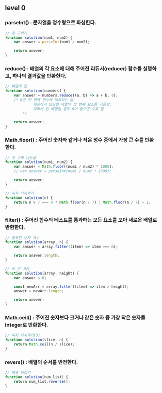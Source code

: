## level 0

### parseInt() : 문자열을 정수형으로 파싱한다.

```js
// 몫 구하기
function solution(num1, num2) {
    var answer = parseInt(num1 / num2);

    return answer;
}
```

### reduce() : 배열의 각 요소에 대해 주어진 리듀서(reducer) 함수를 실행하고, 하나의 결과값을 반환한다.

```js
// 배열의 합
function solution(numbers) {
    var answer = numbers.reduce((a, b) => a + b, 0);
    /* 0은 첫 번째 인수에 제공하는 값. 
			 제공하지 않으면 배열의 첫 번째 요소를 사용함.
			 따라서 빈 배열일 경우 0이 없으면 오류 뜸
		*/

    return answer;
}
```

### Math.floor() : 주어진 숫자와 같거나 작은 정수 중에서 가장 큰 수를 반환한다.

```js
// 두 수의 나눗셈
function solution(num1, num2) {
    var answer = Math.floor((num1 / num2) * 1000);
    // var answer = parseInt(num1 / num2 * 1000);

    return answer;
}

// 피자 나눠먹기
function solution(n) {
    return n % 7 === 0 ? Math.floor(n / 7) : Math.floor(n / 7) + 1;
}
```

### filter() : 주어진 함수의 테스트를 통과하는 모든 요소를 모아 새로운 배열로 반환한다.

```js
// 중복된 숫자 개수
function solution(array, n) {
    var answer = array.filter((item) => item === n);

    return answer.length;
}

// 키 큰 사람
function solution(array, height) {
    var answer = 0;

    const newArr = array.filter((item) => item > height);
    answer = newArr.length;

    return answer;
}
```

### Math.ceil() : 주어진 숫자보다 크거나 같은 숫자 중 가장 작은 숫자를 integer로 반환한다.

```js
// 피자 나눠먹기(3)
function solution(slice, n) {
    return Math.ceil(n / slice);
}
```

### revers() : 배열의 순서를 반전한다.

```js
// 배열 뒤집기
function solution(num_list) {
    return num_list.reverse();
}
```

